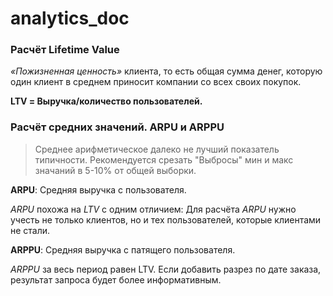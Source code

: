 # analytics_doc
### Расчёт Lifetime Value
_«Пожизненная ценность»_ клиента, 
то есть общая сумма денег, которую один клиент в среднем приносит компании со всех своих покупок. 

**LTV = Выручка/количество пользователей.**

### Расчёт средних значений. ARPU и ARPPU

>Среднее арифметическое далеко не лучший показатель типичности. 
>Рекомендуется срезать "Выбросы" мин и макс значаний в 5-10% от общей выборки.


**ARPU**: Средняя выручка с пользователя.

_ARPU_ похожа на _LTV_ с одним отличием: 
  Для расчёта _ARPU_ нужно учесть не только клиентов, но и тех пользователей, которые клиентами не стали. 

**ARPPU**: Средняя выручка с патящего пользователя.

_ARPPU_ за весь период равен LTV. 
  Если добавить разрез по дате заказа, результат запроса будет более информативным.
